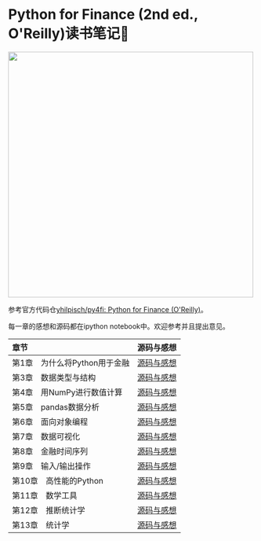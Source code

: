 # Python for Finance (2nd ed., O'Reilly)读书笔记:closed_book:

<img src="http://hilpisch.com/images/py4fi_2nd_shadow.png" width="500">

参考官方代码仓[yhilpisch/py4fi: Python for Finance (O'Reilly)](https://github.com/yhilpisch/py4fi)。

每一章的感想和源码都在ipython notebook中。欢迎参考并且提出意见。

| 章节 | 源码与感想 |
| :--- | :--- |
| 第1章　为什么将Python用于金融 | [源码与感想](code/ch01/01_why_python.ipynb) |
| 第3章　数据类型与结构 | [源码与感想](code/ch03/03_data_structures.ipynb) |
| 第4章　用NumPy进行数值计算 | [源码与感想](code/ch04/04_numpy.ipynb) |
| 第5章　pandas数据分析 | [源码与感想](code/ch05/05_pandas.ipynb) |
| 第6章　面向对象编程 | [源码与感想](code/ch06/06_object_orientation.ipynb) |
| 第7章　数据可视化 | [源码与感想](code/ch07/07_visualization.ipynb) |
| 第8章　金融时间序列 | [源码与感想](code/ch08/08_financial_time_series.ipynb) |
| 第9章　输入/输出操作 | [源码与感想](code/ch09/09_input_output.ipynb) |
| 第10章　高性能的Python | [源码与感想](code/ch10/10_performance_python.ipynb) |
| 第11章　数学工具 | [源码与感想](code/ch11/11_math_tools.ipynb) |
| 第12章　推断统计学 | [源码与感想](code/ch12/12_stochastics.ipynb) |
| 第13章　统计学 | [源码与感想](code/ch09/09_input_output.ipynb) |

